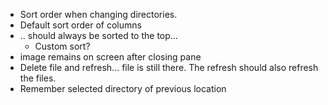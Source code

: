  - Sort order when changing directories.
 - Default sort order of columns
 - .. should always be sorted to the top...
   - Custom sort?
 - image remains on screen after closing pane
 - Delete file and refresh... file is still there. The refresh should also refresh the files.
 - Remember selected directory of previous location
